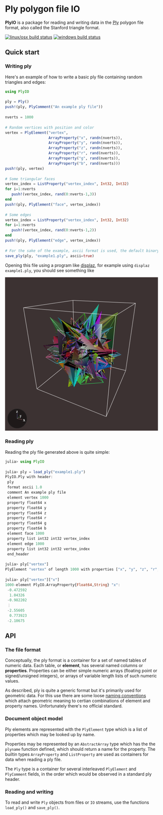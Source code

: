 # Ply polygon file IO

**PlyIO** is a package for reading and writing data in the
[Ply](http://paulbourke.net/dataformats/ply/) polygon file format, also called
the Stanford triangle format.

[![linux/osx build status](https://travis-ci.org/FugroRoames/PlyIO.jl.svg?branch=master)](https://travis-ci.org/FugroRoames/PlyIO.jl)
[![windows build status](https://ci.appveyor.com/api/projects/status/y4ycgwp4rm49wrt8?svg=true)](https://ci.appveyor.com/project/c42f/plyio-jl)

## Quick start

### Writing ply

Here's an example of how to write a basic ply file containing random triangles
and edges:

```julia
using PlyIO

ply = Ply()
push!(ply, PlyComment("An example ply file"))

nverts = 1000

# Random vertices with position and color
vertex = PlyElement("vertex",
                    ArrayProperty("x", randn(nverts)),
                    ArrayProperty("y", randn(nverts)),
                    ArrayProperty("z", randn(nverts)),
                    ArrayProperty("r", rand(nverts)),
                    ArrayProperty("g", rand(nverts)),
                    ArrayProperty("b", rand(nverts)))
push!(ply, vertex)

# Some triangular faces
vertex_index = ListProperty("vertex_index", Int32, Int32)
for i=1:nverts
   push!(vertex_index, rand(0:nverts-1,3))
end
push!(ply, PlyElement("face", vertex_index))

# Some edges
vertex_index = ListProperty("vertex_index", Int32, Int32)
for i=1:nverts
   push!(vertex_index, rand(0:nverts-1,2))
end
push!(ply, PlyElement("edge", vertex_index))

# For the sake of the example, ascii format is used, the default binary mode is faster.
save_ply(ply, "example1.ply", ascii=true)
```

Opening this file using a program like
[displaz](https://github.com/c42f/displaz), for example using `displaz example1.ply`,
you should see something like

![Example one](doc/example1.png)


### Reading ply

Reading the ply file generated above is quite simple:

```julia
julia> using PlyIO

julia> ply = load_ply("example1.ply")
PlyIO.Ply with header:
 ply
 format ascii 1.0
 comment An example ply file
 element vertex 1000
 property float64 x
 property float64 y
 property float64 z
 property float64 r
 property float64 g
 property float64 b
 element face 1000
 property list int32 int32 vertex_index
 element edge 1000
 property list int32 int32 vertex_index
 end_header

julia> ply["vertex"]
PlyElement "vertex" of length 1000 with properties ["x", "y", "z", "r", "g", "b"]

julia> ply["vertex"]["x"]
1000-element PlyIO.ArrayProperty{Float64,String} "x":
 -0.472592
  1.04326
 -0.982202
 ⋮
 -2.55605
  0.773923
 -2.10675
```

## API

### The file format

Conceptually, the ply format is a container for a set of named tables of numeric
data.  Each table, or **element**, has several named columns or **properties**.
Properties can be either simple numeric arrays (floating point or
signed/unsigned integers), or arrays of variable length lists of such numeric
values.

As described, ply is quite a generic format but it's primarily used for
geometric data. For this use there are some loose
[naming conventions](http://paulbourke.net/dataformats/ply/) which attach
geometric meaning to certian combinations of element and property names.
Unfortunately there's no official standard.

### Document object model

Ply elements are represented with the `PlyElement` type which is a list of
properties which may be looked up by name.

Properties may be represented by an `AbstractArray` type which has the the
`plyname` function defined, which should return a name for the property.  The
builtin types `ArrayProperty` and `ListProperty` are used as containers for data
when reading a ply file.

The `Ply` type is a container for several interleaved `PlyElement` and
`PlyComment` fields, in the order which would be observed in a standard ply
header.

### Reading and writing

To read and write `Ply` objects from files or `IO` streams, use the functions
`load_ply()` and `save_ply()`.
